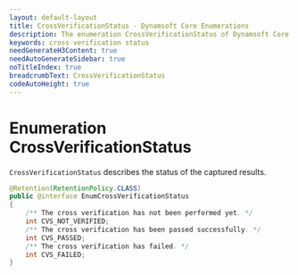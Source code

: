 ```yaml
---
layout: default-layout
title: CrossVerificationStatus - Dynamsoft Core Enumerations
description: The enumeration CrossVerificationStatus of Dynamsoft Core describes the status of the captured results.
keywords: cross verification status
needGenerateH3Content: true
needAutoGenerateSidebar: true
noTitleIndex: true
breadcrumbText: CrossVerificationStatus
codeAutoHeight: true
---
```


# Enumeration CrossVerificationStatus

`CrossVerificationStatus` describes the status of the captured results.

```java
@Retention(RetentionPolicy.CLASS)
public @interface EnumCrossVerificationStatus
{
    /** The cross verification has not been performed yet. */
    int CVS_NOT_VERIFIED;
    /** The cross verification has been passed successfully. */
    int CVS_PASSED;
    /** The cross verification has failed. */
    int CVS_FAILED;
}
```
